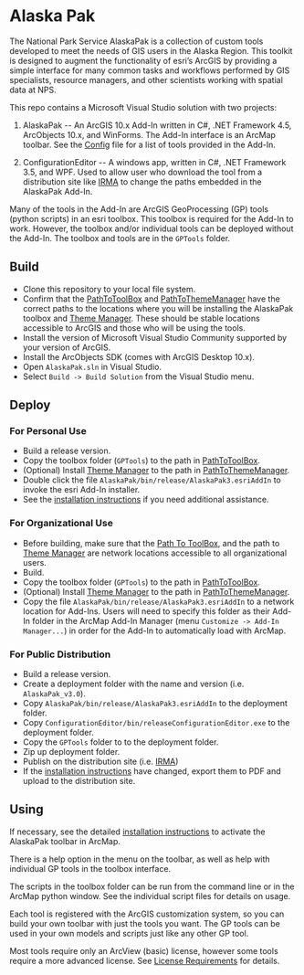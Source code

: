 # Alaska Pak

The National Park Service AlaskaPak is a collection of custom tools developed
to meet the needs of GIS users in the Alaska Region. This toolkit is designed
to augment the functionality of esri’s ArcGIS by providing a simple interface
for many common tasks and workflows performed by GIS specialists, resource
managers, and other scientists working with spatial data at NPS.

This repo contains a Microsoft Visual Studio solution with two projects:

1) AlaskaPak -- An ArcGIS 10.x Add-In written in C#, .NET Framework 4.5,
   ArcObjects 10.x, and WinForms. The Add-In interface is an ArcMap toolbar.
   See the [Config](./AlaskaPak/Config.esriaddinx) file for a list of tools
   provided in the Add-In.

2) ConfigurationEditor -- A windows app, written in C#, .NET Framework 3.5,
   and WPF.  Used to allow user who download the tool from a distribution
   site like [IRMA](https://irma.nps.gov/DataStore/Reference/Profile/2176910)
   to change the paths embedded in the AlaskaPak Add-In.

Many of the tools in the Add-In are ArcGIS GeoProcessing (GP) tools (python
scripts) in an esri toolbox.  This toolbox is required for the Add-In to work.
However, the toolbox and/or individual tools can be deployed without the Add-In.
The toolbox and tools are in the `GPTools` folder.

## Build

* Clone this repository to your local file system.
* Confirm that the [PathToToolBox](./AlaskaPak/PathToToolBox.txt) and
[PathToThemeManager](./AlaskaPak/PathToThemeManager.txt) have the correct
paths to the locations where you will be installing the AlaskaPak toolbox
and [Theme Manager](https://github.com/AKROGIS/ThemeManager).  These should
be stable locations accessible to ArcGIS and those who will be using the tools.
* Install the version of Microsoft Visual Studio Community supported by your
version of ArcGIS.
* Install the ArcObjects SDK (comes with ArcGIS Desktop 10.x).
* Open `AlaskaPak.sln` in Visual Studio.
* Select `Build -> Build Solution` from the Visual Studio menu.

## Deploy

### For Personal Use

* Build a release version.
* Copy the toolbox folder (`GPTools`) to the path in
[PathToToolBox](./AlaskaPak/PathToToolBox.txt).
* (Optional) Install [Theme Manager](https://github.com/AKROGIS/ThemeManager)
  to the path in [PathToThemeManager](./AlaskaPak/PathToThemeManager.txt).
* Double click the file `AlaskaPak/bin/release/AlaskaPak3.esriAddIn` to
  invoke the esri Add-In installer.
* See the [installation instructions](./Docs/AlaskaPakV3_Installation.docx)
  if you need additional assistance.

### For Organizational Use

* Before building, make sure that the
  [Path To ToolBox](./AlaskaPak/PathToToolBox.txt), and the path to
  [Theme Manager](https://github.com/AKROGIS/ThemeManager) are network
  locations accessible to all organizational users.
* Build.
* Copy the toolbox folder (`GPTools`) to the path in
  [PathToToolBox](./AlaskaPak/PathToToolBox.txt).
* (Optional) Install [Theme Manager](https://github.com/AKROGIS/ThemeManager)
  to the path in [PathToThemeManager](./AlaskaPak/PathToThemeManager.txt).
* Copy the file `AlaskaPak/bin/release/AlaskaPak3.esriAddIn` to a network
  location for Add-Ins.  Users will need to specify this folder as their
  Add-In folder in the ArcMap Add-In Manager (menu
  `Customize -> Add-In Manager...`) in order for the Add-In to automatically
  load with ArcMap.

### For Public Distribution

* Build a release version.
* Create a deployment folder with the name and version (i.e. `AlaskaPak_v3.0`).
* Copy `AlaskaPak/bin/release/AlaskaPak3.esriAddIn` to the deployment folder.
* Copy `ConfigurationEditor/bin/releaseConfigurationEditor.exe` to the
  deployment folder.
* Copy the `GPTools` folder to to the deployment folder.
* Zip up deployment folder.
* Publish on the distribution site (i.e.
  [IRMA](https://irma.nps.gov/DataStore/Reference/Profile/2176910))
* If the [installation instructions](./Docs/AlaskaPakV3_Installation.docx)
  have changed, export them to PDF and upload to the distribution site.

## Using

If necessary, see the detailed
[installation instructions](./Docs/AlaskaPakV3_Installation.docx)
to activate the AlaskaPak toolbar in ArcMap.

There is a help option in the menu on the toolbar, as well as help with
individual GP tools in the toolbox interface.

The scripts in the toolbox folder can be run from the command line or in the
ArcMap python window.  See the individual script files for details on usage.

Each tool is registered with the ArcGIS customization system, so you can build
your own toolbar with just the tools you want. The GP tools can be used in your
own models and scripts just like any other GP tool.

Most tools require only an ArcView (basic) license, however some tools
require a more advanced license.  See
[License Requirements](./Docs/License%20Level%20Requirements.txt)
for details.
